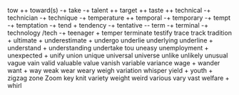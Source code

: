 tow    ++ 
toward(s)   -+ 
take     -+
talent   ++
target   ++
taste    ++
technical     -+
technician    -+
technique     -+
temperature   ++
temporal     -+
temporary    -+
tempt        -+
temptation   -+ 
tend          +
tendency     -+
tentative    --
term   -+
terminal   -+
technology /tech  -+ 
teenager  + 
temper
terminate
testify
trace
track
tradition   +
ultimate    +
underestimate   +
undergo
underlie
underlying
underline     +
understand    + 
understanding
undertake
tou
uneasy
unemployment   + 
unexpected     +
unify
union
unique
universal
universe
unlike
unlikely
unusual
vague
vain
valid
valuable
value
vanish
variable
variance
wage   + 
wander
want   +
way
weak
wear
weary
weigh
variation
whisper
yield    + 
youth    +
zigzag
zone
Zoom
key
knit
variety
weight
weird
various
vary
vast
welfare  + 
whirl